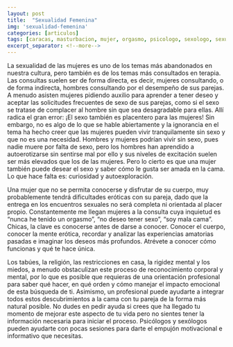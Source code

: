 ```yaml
---
layout: post
title:  "Sexualidad Femenina"
img: 'sexualidad-femenina'
categories: [articulos]
tags: [caracas, masturbacion, mujer, orgasmo, psicologo, sexologo, sexualidad]
excerpt_separator: <!--more-->
---
```


La sexualidad de las mujeres es uno de los temas más abandonados en nuestra cultura, pero también es de los temas más consultados en terapia. Las consultas suelen ser de forma directa, es decir, mujeres consultando, o de forma indirecta, hombres consultando por el desempeño de sus parejas. A menudo asisten mujeres pidiendo auxilio para aprender a tener deseo y aceptar las solicitudes frecuentes de sexo de sus parejas, como si el sexo se tratase de complacer al hombre sin que sea desagradable para ellas. Allí radica el gran error: ¡El sexo también es placentero para las mujeres! Sin embargo, no es algo de lo que se hable abiertamente y la ignorancia en el tema ha hecho creer que las mujeres pueden vivir tranquilamente sin sexo y que no es una necesidad. Hombres y mujeres podrían vivir sin sexo, pues nadie muere por falta de sexo, pero los hombres han aprendido a autoerotizarse sin sentirse mal por ello y sus niveles de excitación suelen ser más elevados que los de las mujeres. Pero lo cierto es que una mujer también puede desear el sexo y saber cómo le gusta ser amada en la cama. Lo que hace falta es: curiosidad y autoexploración.

Una mujer que no se permita conocerse y disfrutar de su cuerpo, muy probablemente tendrá dificultades eróticas con su pareja, dado que la entrega en los encuentros sexuales no será completa ni orientada al placer propio. Constantemente me llegan mujeres a la consulta cuya inquietud es “nunca he tenido un orgasmo”, “no deseo tener sexo”, “soy mala cama”. Chicas, la clave es conocerse antes de darse a conocer. Conocer el cuerpo, conocer la mente erótica, recordar y analizar las experiencias amatorias pasadas e imaginar los deseos más profundos. Atrévete a conocer cómo funcionas y qué te hace única.

Los tabúes, la religión, las restricciones en casa, la rigidez mental y los miedos, a menudo obstaculizan este proceso de reconocimiento corporal y mental, por lo que es posible que requieras de una orientación profesional para saber qué hacer, en qué orden y cómo manejar el impacto emocional de esta búsqueda de ti. Asimismo, un profesional puede ayudarte a integrar todos estos descubrimientos a la cama con tu pareja de la forma más natural posible. No dudes en pedir ayuda si crees que ha llegado tu momento de mejorar este aspecto de tu vida pero no sientes tener la información necesaria para iniciar el proceso. Psicólogos y sexólogos pueden ayudarte con pocas sesiones para darte el empujón motivacional e informativo que necesitas.